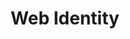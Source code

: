 ---
title: Web Identity
description: Ask your questions on how to build advanced authentication systems.
hosts:
  - agektmr
  - rowan_m
primary_host:
  - rowan_m
event_date: 2022-08-25
event_time: 5AM PT
cal_link: "https://www.google.com/calendar/render?action=TEMPLATE&text=Web+Identity&details=Ask+your+questions+on+how+to+build+advanced+authentication+systems.&location=Twitter+Spaces&dates=20220825T120000Z%2F20220825T130000Z"
tags: twitter-space
permalink: false
---